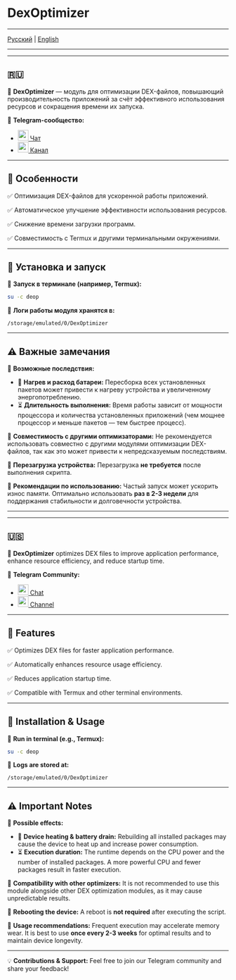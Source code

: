 # DexOptimizer

---

[Русский](#ru) | [English](#en)

---

---
## 🇷🇺
🚀 **DexOptimizer** — модуль для оптимизации DEX-файлов, повышающий производительность приложений за счёт эффективного использования ресурсов и сокращения времени их запуска.

📢 **Telegram-сообщество:**
- [<img src="https://img.icons8.com/color/48/000000/telegram-app.png" width="24"/> Чат](https://t.me/GhostCISProject_TaD)
- [<img src="https://img.icons8.com/color/48/000000/telegram-app.png" width="24"/> Канал](https://t.me/GhostCISProject)

---

## 📌 Особенности
✅ Оптимизация DEX-файлов для ускоренной работы приложений.

✅ Автоматическое улучшение эффективности использования ресурсов.

✅ Снижение времени загрузки программ.

✅ Совместимость с Termux и другими терминальными окружениями.

---

## 🚀 Установка и запуск
📌 **Запуск в терминале (например, Termux):**
```sh
su -c deop
```

📌 **Логи работы модуля хранятся в:**
```
/storage/emulated/0/DexOptimizer
```

---

## ⚠️ Важные замечания
📌 **Возможные последствия:**
- 📌 **Нагрев и расход батареи:** Пересборка всех установленных пакетов может привести к нагреву устройства и увеличенному энергопотреблению.
- ⏳ **Длительность выполнения:** Время работы зависит от мощности процессора и количества установленных приложений (чем мощнее процессор и меньше пакетов — тем быстрее процесс).

📌 **Совместимость с другими оптимизаторами:**
Не рекомендуется использовать совместно с другими модулями оптимизации DEX-файлов, так как это может привести к непредсказуемым последствиям.

📌 **Перезагрузка устройства:**
Перезагрузка **не требуется** после выполнения скрипта.

📌 **Рекомендации по использованию:**
Частый запуск может ускорить износ памяти. Оптимально использовать **раз в 2-3 недели** для поддержания стабильности и долговечности устройства.

---

---
## 🇺🇸
🚀 **DexOptimizer** optimizes DEX files to improve application performance, enhance resource efficiency, and reduce startup time.

📢 **Telegram Community:**
- [<img src="https://img.icons8.com/color/48/000000/telegram-app.png" width="24"/> Chat](https://t.me/GhostCISProject_TaD)
- [<img src="https://img.icons8.com/color/48/000000/telegram-app.png" width="24"/> Channel](https://t.me/GhostCISProject)

---

## 📌 Features

✅ Optimizes DEX files for faster application performance.

✅ Automatically enhances resource usage efficiency.

✅ Reduces application startup time.

✅ Compatible with Termux and other terminal environments.

---

## 🚀 Installation & Usage
📌 **Run in terminal (e.g., Termux):**
```sh
su -c deop
```

📌 **Logs are stored at:**
```
/storage/emulated/0/DexOptimizer
```

---

## ⚠️ Important Notes
📌 **Possible effects:**
- 📌 **Device heating & battery drain:** Rebuilding all installed packages may cause the device to heat up and increase power consumption.
- ⏳ **Execution duration:** The runtime depends on the CPU power and the number of installed packages. A more powerful CPU and fewer packages result in faster execution.

📌 **Compatibility with other optimizers:**
It is not recommended to use this module alongside other DEX optimization modules, as it may cause unpredictable results.

📌 **Rebooting the device:**
A reboot is **not required** after executing the script.

📌 **Usage recommendations:**
Frequent execution may accelerate memory wear. It is best to use **once every 2-3 weeks** for optimal results and to maintain device longevity.

---

💡 **Contributions & Support:** Feel free to join our Telegram community and share your feedback!

